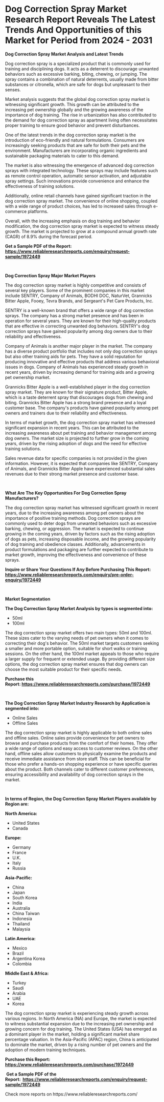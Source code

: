 <p><h1>Dog Correction Spray Market Research Report Reveals The Latest Trends And Opportunities of this Market for Period from 2024 - 2031</h1></p><p><strong>Dog Correction Spray Market Analysis and Latest Trends</strong></p>
<p><p>Dog correction spray is a specialized product that is commonly used for training and disciplining dogs. It acts as a deterrent to discourage unwanted behaviors such as excessive barking, biting, chewing, or jumping. The spray contains a combination of natural deterrents, usually made from bitter substances or citronella, which are safe for dogs but unpleasant to their senses.</p><p>Market analysis suggests that the global dog correction spray market is witnessing significant growth. This growth can be attributed to the increasing pet ownership globally and the growing awareness of the importance of dog training. The rise in urbanization has also contributed to the demand for dog correction spray as apartment living often necessitates proper training to ensure good behavior and prevent disturbances.</p><p>One of the latest trends in the dog correction spray market is the introduction of eco-friendly and natural formulations. Consumers are increasingly seeking products that are safe for both their pets and the environment. Manufacturers are incorporating organic ingredients and sustainable packaging materials to cater to this demand.</p><p>The market is also witnessing the emergence of advanced dog correction sprays with integrated technology. These sprays may include features such as remote control operation, automatic sensor activation, and adjustable spray settings. Such innovations provide convenience and enhance the effectiveness of training solutions.</p><p>Additionally, online retail channels have gained significant traction in the dog correction spray market. The convenience of online shopping, coupled with a wide range of product choices, has led to increased sales through e-commerce platforms.</p><p>Overall, with the increasing emphasis on dog training and behavior modification, the dog correction spray market is expected to witness steady growth. The market is projected to grow at a compound annual growth rate (CAGR) of 8.9% during the forecast period.</p></p>
<p><strong>Get a Sample PDF of the Report:&nbsp; <a href="https://www.reliableresearchreports.com/enquiry/request-sample/1972449">https://www.reliableresearchreports.com/enquiry/request-sample/1972449</a></strong></p>
<p>&nbsp;</p>
<p><strong>Dog Correction Spray Major Market Players</strong></p>
<p><p>The dog correction spray market is highly competitive and consists of several key players. Some of the prominent companies in this market include SENTRY, Company of Animals, BODHI DOC, NaturVet, Grannicks Bitter Apple, Fooey, Tevra Brands, and Sergeant's Pet Care Products, Inc.</p><p>SENTRY is a well-known brand that offers a wide range of dog correction sprays. The company has a strong market presence and has been in operation for several years. They are known for their high-quality products that are effective in correcting unwanted dog behaviors. SENTRY's dog correction sprays have gained popularity among dog owners due to their reliability and effectiveness.</p><p>Company of Animals is another major player in the market. The company has a diverse product portfolio that includes not only dog correction sprays but also other training aids for pets. They have a solid reputation for producing innovative and effective products that address various behavioral issues in dogs. Company of Animals has experienced steady growth in recent years, driven by increasing demand for training aids and a growing pet ownership market.</p><p>Grannicks Bitter Apple is a well-established player in the dog correction spray market. They are known for their signature product, Bitter Apple, which is a taste deterrent spray that discourages dogs from chewing and biting. Grannicks Bitter Apple has a strong brand presence and a loyal customer base. The company's products have gained popularity among pet owners and trainers due to their reliability and effectiveness.</p><p>In terms of market growth, the dog correction spray market has witnessed significant expansion in recent years. This can be attributed to the increasing awareness about pet training and behavior management among dog owners. The market size is projected to further grow in the coming years, driven by the rising adoption of dogs and the need for effective training solutions.</p><p>Sales revenue data for specific companies is not provided in the given information. However, it is expected that companies like SENTRY, Company of Animals, and Grannicks Bitter Apple have experienced substantial sales revenues due to their strong market presence and customer base.</p></p>
<p>&nbsp;</p>
<p><strong>What Are The Key Opportunities For Dog Correction Spray Manufacturers?</strong></p>
<p><p>The dog correction spray market has witnessed significant growth in recent years, due to the increasing awareness among pet owners about the importance of positive training methods. Dog correction sprays are commonly used to deter dogs from unwanted behaviors such as excessive barking, chewing, or aggression. The market is expected to continue growing in the coming years, driven by factors such as the rising adoption of dogs as pets, increasing disposable income, and the growing popularity of dog training and obedience classes. Additionally, advancements in product formulations and packaging are further expected to contribute to market growth, improving the effectiveness and convenience of these sprays.</p></p>
<p><strong>Inquire or Share Your Questions If Any Before Purchasing This Report: <a href="https://www.reliableresearchreports.com/enquiry/pre-order-enquiry/1972449">https://www.reliableresearchreports.com/enquiry/pre-order-enquiry/1972449</a></strong></p>
<p>&nbsp;</p>
<p><strong>Market Segmentation</strong></p>
<p><strong>The Dog Correction Spray Market Analysis by types is segmented into:</strong></p>
<p><ul><li>50ml</li><li>100ml</li></ul></p>
<p><p>The dog correction spray market offers two main types: 50ml and 100ml. These sizes cater to the varying needs of pet owners when it comes to correcting their dog's behavior. The 50ml market targets customers seeking a smaller and more portable option, suitable for short walks or training sessions. On the other hand, the 100ml market appeals to those who require a larger supply for frequent or extended usage. By providing different size options, the dog correction spray market ensures that dog owners can choose the most suitable product for their specific needs.</p></p>
<p><strong>Purchase this Report:&nbsp;<a href="https://www.reliableresearchreports.com/purchase/1972449">https://www.reliableresearchreports.com/purchase/1972449</a></strong></p>
<p>&nbsp;</p>
<p><strong>The Dog Correction Spray Market Industry Research by Application is segmented into:</strong></p>
<p><ul><li>Online Sales</li><li>Offline Sales</li></ul></p>
<p><p>The dog correction spray market is highly applicable to both online sales and offline sales. Online sales provide convenience for pet owners to browse and purchase products from the comfort of their homes. They offer a wide range of options and easy access to customer reviews. On the other hand, offline sales allow customers to physically examine the products and receive immediate assistance from store staff. This can be beneficial for those who prefer a hands-on shopping experience or have specific queries about the product. Both channels cater to different customer preferences, ensuring accessibility and availability of dog correction sprays in the market.</p></p>
<p>&nbsp;</p>
<p><strong>In terms of Region, the Dog Correction Spray Market Players available by Region are:</strong></p>
<p>
    <p> <strong> North America: </strong>
        <ul>
            <li>United States</li>
            <li>Canada</li>
        </ul>
        </p> 
    <p> <strong> Europe: </strong>
        <ul>
            <li>Germany</li>
            <li>France</li>
            <li>U.K.</li>
            <li>Italy</li>
            <li>Russia</li>
        </ul>
        </p> 
    <p> <strong> Asia-Pacific: </strong>
        <ul>
            <li>China</li>
            <li>Japan</li>
            <li>South Korea</li>
            <li>India</li>
            <li>Australia</li>
            <li>China Taiwan</li>
            <li>Indonesia</li>
            <li>Thailand</li>
            <li>Malaysia</li>
        </ul>
        </p> 
    <p> <strong> Latin America: </strong>
        <ul>
            <li>Mexico</li>
            <li>Brazil</li>
            <li>Argentina Korea</li>
            <li>Colombia</li>
        </ul>
        </p> 
    <p> <strong> Middle East & Africa: </strong>
        <ul>
            <li>Turkey</li>
            <li>Saudi</li>
            <li>Arabia</li>
            <li>UAE</li>
            <li>Korea</li>
        </ul>
    </p>
    </p>
<p><p>The dog correction spray market is experiencing steady growth across various regions. In North America (NA) and Europe, the market is expected to witness substantial expansion due to the increasing pet ownership and growing concern for dog training. The United States (USA) has emerged as a dominant player in the market, holding a significant market share percentage valuation. In the Asia-Pacific (APAC) region, China is anticipated to dominate the market, driven by a rising number of pet owners and the adoption of modern training techniques.</p></p>
<p><strong>Purchase this Report: <a href="https://www.reliableresearchreports.com/purchase/1972449">https://www.reliableresearchreports.com/purchase/1972449</a></strong></p>
<p>&nbsp;<strong>Get a Sample PDF of the Report:&nbsp;&nbsp;<a href="https://www.reliableresearchreports.com/enquiry/request-sample/1972449">https://www.reliableresearchreports.com/enquiry/request-sample/1972449</a></strong></p>
<p><strong></strong></p>
<p>Check more reports on https://www.reliableresearchreports.com/</p>